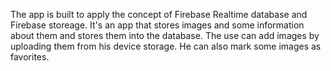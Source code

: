 The app is built to apply the concept of Firebase Realtime database and Firebase storeage.
It's an app that stores images and some information about them and stores them into the database.
The use can add images by uploading them from his device storage. He can also mark some images
as favorites.